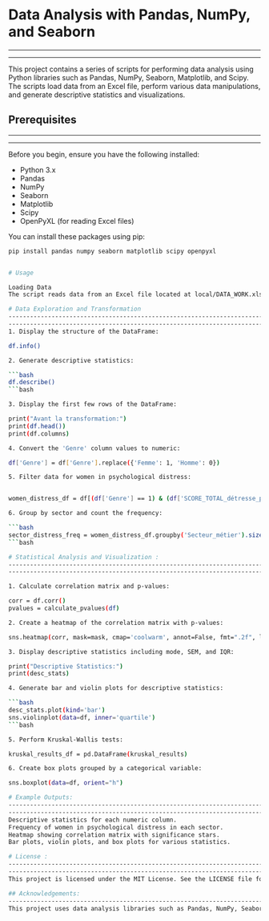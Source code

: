 # Data Analysis with Pandas, NumPy, and Seaborn
--------------------------------------------------------------------------------------------------------------------------------------------
--------------------------------------------------------------------------------------------------------------------------------------------
This project contains a series of scripts for performing data analysis using Python libraries such as Pandas, NumPy, Seaborn, Matplotlib, and Scipy. The scripts load data from an Excel file, perform various data manipulations, and generate descriptive statistics and visualizations.

## Prerequisites
--------------------------------------------------------------------------------------------------------------------------------------------
--------------------------------------------------------------------------------------------------------------------------------------------
Before you begin, ensure you have the following installed:

- Python 3.x
- Pandas
- NumPy
- Seaborn
- Matplotlib
- Scipy
- OpenPyXL (for reading Excel files)

You can install these packages using pip:

```bash
pip install pandas numpy seaborn matplotlib scipy openpyxl


# Usage 

Loading Data
The script reads data from an Excel file located at local/DATA_WORK.xlsx. Modify the path in the script if your file is located elsewhere.

# Data Exploration and Transformation
--------------------------------------------------------------------------------------------------------------------------------------------
--------------------------------------------------------------------------------------------------------------------------------------------
1. Display the structure of the DataFrame:

df.info()

2. Generate descriptive statistics:

```bash
df.describe()
```bash

3. Display the first few rows of the DataFrame:

print("Avant la transformation:")
print(df.head())
print(df.columns)

4. Convert the 'Genre' column values to numeric:

df['Genre'] = df['Genre'].replace({'Femme': 1, 'Homme': 0})

5. Filter data for women in psychological distress:


women_distress_df = df[(df['Genre'] == 1) & (df['SCORE_TOTAL_détresse_psychologique_au_travail'] == 1)]

6. Group by sector and count the frequency:

```bash
sector_distress_freq = women_distress_df.groupby('Secteur_métier').size().reset_index(name='Frequency')
```bash

# Statistical Analysis and Visualization :
--------------------------------------------------------------------------------------------------------------------------------------------
--------------------------------------------------------------------------------------------------------------------------------------------

1. Calculate correlation matrix and p-values:

corr = df.corr()
pvalues = calculate_pvalues(df)

2. Create a heatmap of the correlation matrix with p-values:

sns.heatmap(corr, mask=mask, cmap='coolwarm', annot=False, fmt=".2f", linewidths=.5, cbar_kws={"shrink": .5}, ax=ax)

3. Display descriptive statistics including mode, SEM, and IQR:

print("Descriptive Statistics:")
print(desc_stats)

4. Generate bar and violin plots for descriptive statistics:

```bash
desc_stats.plot(kind='bar')
sns.violinplot(data=df, inner='quartile')
```bash

5. Perform Kruskal-Wallis tests:

kruskal_results_df = pd.DataFrame(kruskal_results)

6. Create box plots grouped by a categorical variable:

sns.boxplot(data=df, orient="h")

# Example Outputs:
--------------------------------------------------------------------------------------------------------------------------------------------
--------------------------------------------------------------------------------------------------------------------------------------------
Descriptive statistics for each numeric column.
Frequency of women in psychological distress in each sector.
Heatmap showing correlation matrix with significance stars.
Bar plots, violin plots, and box plots for various statistics.

# License :
--------------------------------------------------------------------------------------------------------------------------------------------
--------------------------------------------------------------------------------------------------------------------------------------------
This project is licensed under the MIT License. See the LICENSE file for details.

## Acknowledgements:
--------------------------------------------------------------------------------------------------------------------------------------------
This project uses data analysis libraries such as Pandas, NumPy, Seaborn, Matplotlib, and Scipy. Special thanks to the open-source community for providing these tools.
